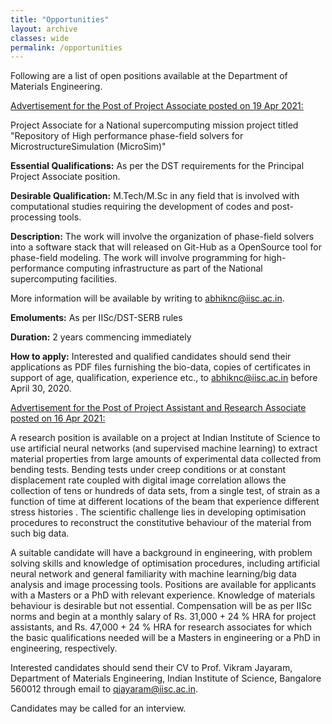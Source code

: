 ```yaml
---
title: "Opportunities"
layout: archive
classes: wide
permalink: /opportunities
---
```

Following are a list of open positions available at the Department of Materials Engineering.

<u>Advertisement for the Post of Project Associate posted on 19 Apr 2021:</u>

Project Associate for a National supercomputing mission project titled "Repository of High performance phase-field solvers for MicrostructureSimulation (MicroSim)"

<b>Essential Qualifications:</b> As per the DST requirements for the Principal Project Associate position.

<b>Desirable Qualification:</b> M.Tech/M.Sc in any field that is involved with computational studies requiring the development of codes and post-processing tools.

<b>Description:</b> The work will involve the organization of phase-field solvers into a software stack that will released on Git-Hub as a OpenSource tool for phase-field modeling. The work will involve programming for high-performance computing infrastructure as part of the National supercomputing facilities.

More information will be available by writing to abhiknc@iisc.ac.in.

<b>Emoluments:</b> As per IISc/DST-SERB rules

<b>Duration:</b> 2 years commencing immediately

<b>How to apply:</b> Interested and qualified candidates should send their applications as PDF files furnishing the bio-data, copies of certificates in support of age, qualification, experience etc., to abhiknc@iisc.ac.in before April 30, 2020.

<u>Advertisement for the Post of Project Assistant and Research Associate posted on 16 Apr 2021:</u>

A research position is available on a project at Indian Institute of Science to use artificial neural networks (and supervised machine learning) to extract material properties from large amounts of experimental data collected from bending tests. Bending tests under creep conditions or at constant displacement rate coupled with digital image correlation allows the collection of tens or hundreds of data sets, from a single test, of strain as a function of time at different locations of the beam that experience different stress histories . The scientific challenge lies in developing optimisation procedures to reconstruct the constitutive behaviour of the material from such big data.

A suitable candidate will have a background in engineering, with problem solving skills and knowledge of optimisation procedures, including artificial neural network and general familiarity with machine learning/big data analysis and image processing tools. Positions are available for applicants with a Masters or a PhD with relevant experience. Knowledge of materials behaviour is desirable but not essential. Compensation will be as per IISc norms and begin at a monthly salary of Rs. 31,000 + 24 % HRA for project assistants, and Rs. 47,000 + 24 % HRA for research associates for which the basic qualifications needed will be a Masters in engineering or a PhD in engineering, respectively.

Interested candidates should send their CV to 
Prof. Vikram Jayaram, 
Department of Materials Engineering, 
Indian Institute of Science, 
Bangalore 560012 
through email to qjayaram@iisc.ac.in. 

Candidates may be called for an interview.
